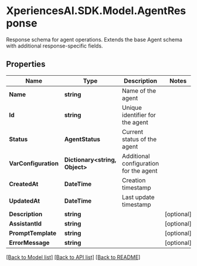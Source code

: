 # XperiencesAI.SDK.Model.AgentResponse
Response schema for agent operations. Extends the base Agent schema with additional response-specific fields.

## Properties

Name | Type | Description | Notes
------------ | ------------- | ------------- | -------------
**Name** | **string** | Name of the agent | 
**Id** | **string** | Unique identifier for the agent | 
**Status** | **AgentStatus** | Current status of the agent | 
**VarConfiguration** | **Dictionary&lt;string, Object&gt;** | Additional configuration for the agent | 
**CreatedAt** | **DateTime** | Creation timestamp | 
**UpdatedAt** | **DateTime** | Last update timestamp | 
**Description** | **string** |  | [optional] 
**AssistantId** | **string** |  | [optional] 
**PromptTemplate** | **string** |  | [optional] 
**ErrorMessage** | **string** |  | [optional] 

[[Back to Model list]](../../README.md#documentation-for-models) [[Back to API list]](../../README.md#documentation-for-api-endpoints) [[Back to README]](../../README.md)

